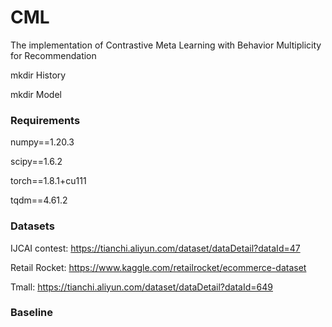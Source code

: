 # CML
The implementation of Contrastive Meta Learning with Behavior Multiplicity for Recommendation

mkdir History

mkdir Model

### Requirements
numpy==1.20.3

scipy==1.6.2

torch==1.8.1+cu111

tqdm==4.61.2


### Datasets
IJCAI contest:  https://tianchi.aliyun.com/dataset/dataDetail?dataId=47

Retail Rocket: https://www.kaggle.com/retailrocket/ecommerce-dataset

Tmall:  https://tianchi.aliyun.com/dataset/dataDetail?dataId=649 

### Baseline




